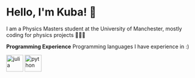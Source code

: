 # Hello, I'm Kuba! :wave:
I am a Physics Masters student at the University of Manchester, mostly coding for physics projects 🧑‍💻🔭

**Programming Experience**
Programming languages I have experience in :)
<p align="left">
<img src="https://cdn.jsdelivr.net/gh/devicons/devicon@latest/icons/julia/julia-original.svg" alt="julia" width="45" height="45"/>
<img src="https://cdn.jsdelivr.net/gh/devicons/devicon@latest/icons/python/python-original.svg" alt="python" width="45" height="45"/>
</p>

<!---
zillakuba/zillakuba is a ✨ special ✨ repository because its `README.md` (this file) appears on your GitHub profile.
You can click the Preview link to take a look at your changes.
--->



